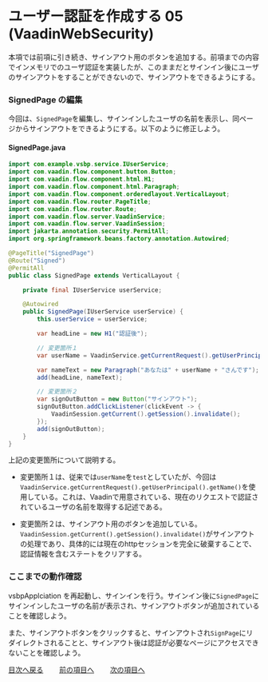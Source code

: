 # ユーザー認証を作成する 05 (VaadinWebSecurity)

本項では前項に引き続き、サインアウト用のボタンを追加する。前項までの内容でインメモリでのユーザ認証を実装したが、このままだとサインイン後にユーザのサインアウトをすることができないので、サインアウトをできるようにする。

### SignedPage の編集

今回は、`SignedPage`を編集し、サインインしたユーザの名前を表示し、同ページからサインアウトをできるようにする。以下のように修正しよう。

#### SignedPage.java

```java
import com.example.vsbp.service.IUserService;
import com.vaadin.flow.component.button.Button;
import com.vaadin.flow.component.html.H1;
import com.vaadin.flow.component.html.Paragraph;
import com.vaadin.flow.component.orderedlayout.VerticalLayout;
import com.vaadin.flow.router.PageTitle;
import com.vaadin.flow.router.Route;
import com.vaadin.flow.server.VaadinService;
import com.vaadin.flow.server.VaadinSession;
import jakarta.annotation.security.PermitAll;
import org.springframework.beans.factory.annotation.Autowired;

@PageTitle("SignedPage")
@Route("Signed")
@PermitAll
public class SignedPage extends VerticalLayout {

    private final IUserService userService;

    @Autowired
    public SignedPage(IUserService userService) {
        this.userService = userService;

        var headLine = new H1("認証後");

        // 変更箇所１
        var userName = VaadinService.getCurrentRequest().getUserPrincipal().getName();

        var nameText = new Paragraph("あなたは" + userName + "さんです");
        add(headLine, nameText);

        // 変更箇所２
        var signOutButton = new Button("サインアウト");
        signOutButton.addClickListener(clickEvent -> {
            VaadinSession.getCurrent().getSession().invalidate();
        });
        add(signOutButton);
    }
}
```

上記の変更箇所について説明する。

- 変更箇所１は、従来では`userName`を`test`としていたが、今回は`VaadinService.getCurrentRequest().getUserPrincipal().getName()`を使用している。これは、Vaadinで用意されている、現在のリクエストで認証されているユーザの名前を取得する記述である。

- 変更箇所２は、サインアウト用のボタンを追加している。 `VaadinSession.getCurrent().getSession().invalidate()`がサインアウトの処理であり、具体的には現在のhttpセッションを完全に破棄することで、認証情報を含むステートをクリアする。

### ここまでの動作確認

vsbpApplciation を再起動し、サインインを行う。サインイン後に`SignedPage`に　サインインしたユーザの名前が表示され、サインアウトボタンが追加されていることを確認しよう。<br>

また、サインアウトボタンをクリックすると、サインアウトされ`SignPage`にリダイレクトされることと、サインアウト後は認証が必要なページにアクセスできないことを確認しよう。

[目次へ戻る](../README.md)  &emsp;&emsp;[前の項目へ](./04.md) &emsp;&emsp;[次の項目へ](./06.md)
